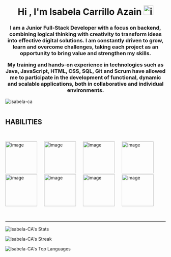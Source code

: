 <h1 align="center">Hi , I'm Isabela Carrillo Azain <img width="30" height="30" alt="image" src="https://github.com/user-attachments/assets/a458d6c5-c35d-4453-b2dd-4f9b38bcc304" />
</h1>
<h3 align="center"> I am a Junior Full-Stack Developer with a focus on backend, combining logical thinking with creativity to transform ideas into effective digital solutions. I am constantly driven to grow, learn and overcome challenges, taking each project as an opportunity to bring value and strengthen my skills.

My training and hands-on experience in technologies such as Java, JavaScript, HTML, CSS, SQL, Git and Scrum have allowed me to participate in the development of functional, dynamic and scalable applications, both in collaborative and individual environments.
</h3>

<p align="left"> <img src="https://komarev.com/ghpvc/?username=isabela-ca&label=Profile%20views&color=0e75b6&style=flat" alt="isabela-ca" /> </p>

<p align="left"> <a href="https://twitter.com/" target="blank"><img src="https://img.shields.io/twitter/follow/?logo=twitter&style=for-the-badge" alt="" /></a> </p>

<h2> HABILITIES </h2> <br>

<img width="100" height="100" alt="image" src="https://github.com/user-attachments/assets/e99cd3ab-a6a0-4f7b-aa5a-5735440a8bdc" /> &emsp; 
<img width="100" height="100" alt="image" src="https://github.com/user-attachments/assets/34987038-763d-4065-a377-3c87958cf285" /> &emsp;
<img width="100" height="100" alt="image" src="https://github.com/user-attachments/assets/a66d7801-9559-4954-9ab6-997271feb89b" /> &emsp;
<img width="100" height="100" alt="image" src="https://github.com/user-attachments/assets/e5073149-c418-45fe-99e3-1616e1141126" /> &emsp;
<img width="100" height="100" alt="image" src="https://github.com/user-attachments/assets/dc42e192-5672-49f1-94ec-1eeb42e6b9a8" /> &emsp;
<img width="100" height="100" alt="image" src="https://github.com/user-attachments/assets/14977d39-f640-462e-9479-23ba6ecd0040" /> &emsp;
<img width="100" height="100" alt="image" src="https://github.com/user-attachments/assets/80322016-9a15-448b-bd31-e9b75910bac6" /> &emsp;
<img width="100" height="100" alt="image" src="https://github.com/user-attachments/assets/123e89c5-a3f9-4ea1-a605-f3f6c92a9e57" /> &emsp;

<br>
<hr>


![Isabela-CA's Stats](https://github-readme-stats.vercel.app/api?username=Isabela-CA&theme=vue-dark&show_icons=true&hide_border=true&count_private=true)

![Isabela-CA's Streak](https://github-readme-streak-stats.herokuapp.com/?user=Isabela-CA&theme=vue-dark&hide_border=true)

![Isabela-CA's Top Languages](https://github-readme-stats.vercel.app/api/top-langs/?username=Isabela-CA&theme=vue-dark&show_icons=true&hide_border=true&layout=compact)

